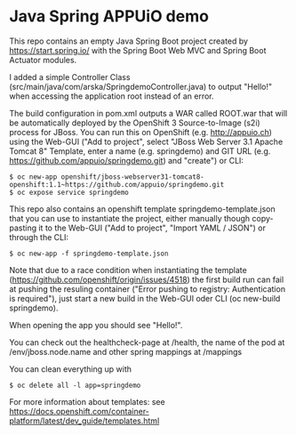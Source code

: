 # Java Spring APPUiO demo

This repo contains an empty Java Spring Boot project created by https://start.spring.io/ with the Spring Boot Web MVC and Spring Boot Actuator modules.

I added a simple Controller Class (src/main/java/com/arska/SpringdemoController.java) to output "Hello!" when accessing the application root instead of an error.

The build configuration in pom.xml outputs a WAR called ROOT.war that will be automatically deployed by the OpenShift 3 Source-to-Image (s2i) process for JBoss.
You can run this on OpenShift (e.g. http://appuio.ch) using the Web-GUI ("Add to project", select "JBoss Web Server 3.1 Apache Tomcat 8" Template, enter a name (e.g. springdemo) and GIT URL (e.g. https://github.com/appuio/springdemo.git) and "create") or CLI:
```
$ oc new-app openshift/jboss-webserver31-tomcat8-openshift:1.1~https://github.com/appuio/springdemo.git
$ oc expose service springdemo
```

This repo also contains an openshift template springdemo-template.json that you can use to instantiate the project, either manually though copy-pasting it to the Web-GUI ("Add to project", "Import YAML / JSON") or through the CLI:
```
$ oc new-app -f springdemo-template.json
```

Note that due to a race condition when instantiating the template (https://github.com/openshift/origin/issues/4518) the first build run can fail at pushing the resuling container ("Error pushing to registry: Authentication is required"), just start a new build in the Web-GUI oder CLI (oc new-build springdemo).

When opening the app you should see "Hello!".

You can check out the healthcheck-page at /health, the name of the pod at /env/jboss.node.name and other spring mappings at /mappings

You can clean everything up with
```
$ oc delete all -l app=springdemo
```

For more information about templates: see https://docs.openshift.com/container-platform/latest/dev_guide/templates.html

